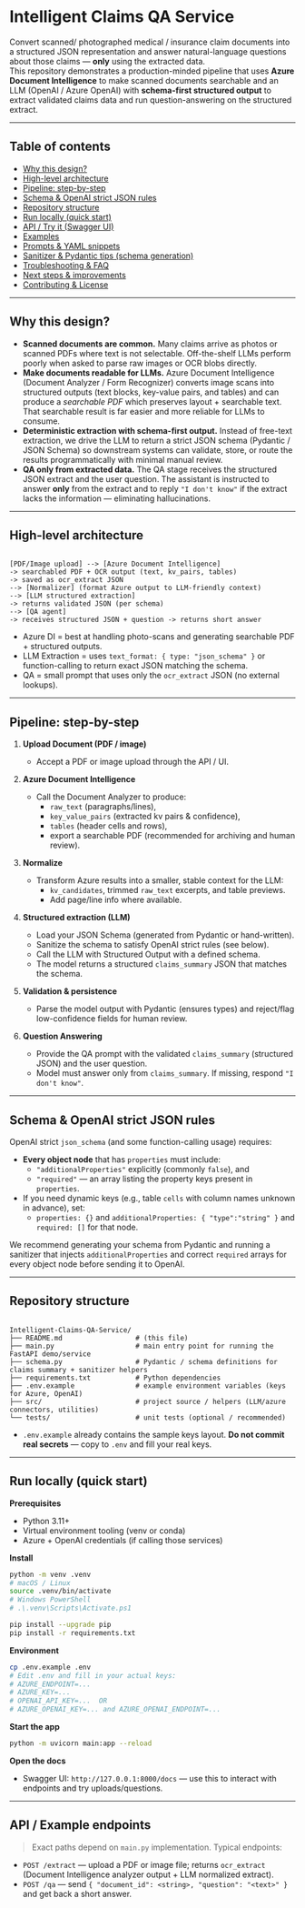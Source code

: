 # Intelligent Claims QA Service

Convert scanned/ photographed medical / insurance claim documents into a structured JSON representation and answer natural-language questions about those claims — **only** using the extracted data.  
This repository demonstrates a production-minded pipeline that uses **Azure Document Intelligence** to make scanned documents searchable and an LLM (OpenAI / Azure OpenAI) with **schema-first structured output** to extract validated claims data and run question-answering on the structured extract.

---

## Table of contents

- [Why this design?](#why-this-design)  
- [High-level architecture](#high-level-architecture)  
- [Pipeline: step-by-step](#pipeline-step-by-step)  
- [Schema & OpenAI strict JSON rules](#schema--openai-strict-json-rules)  
- [Repository structure](#repository-structure)  
- [Run locally (quick start)](#run-locally-quick-start)  
- [API / Try it (Swagger UI)](#api--try-it-swagger-ui)  
- [Examples](#examples)  
- [Prompts & YAML snippets](#prompts--yaml-snippets)  
- [Sanitizer & Pydantic tips (schema generation)](#sanitizer--pydantic-tips)  
- [Troubleshooting & FAQ](#troubleshooting--faq)  
- [Next steps & improvements](#next-steps--improvements)  
- [Contributing & License](#contributing--license)

---

## Why this design?

- **Scanned documents are common.** Many claims arrive as photos or scanned PDFs where text is not selectable. Off-the-shelf LLMs perform poorly when asked to parse raw images or OCR blobs directly.
- **Make documents readable for LLMs.** Azure Document Intelligence (Document Analyzer / Form Recognizer) converts image scans into structured outputs (text blocks, key-value pairs, and tables) and can produce a *searchable PDF* which preserves layout + searchable text. That searchable result is far easier and more reliable for LLMs to consume.
- **Deterministic extraction with schema-first output.** Instead of free-text extraction, we drive the LLM to return a strict JSON schema (Pydantic / JSON Schema) so downstream systems can validate, store, or route the results programmatically with minimal manual review.
- **QA only from extracted data.** The QA stage receives the structured JSON extract and the user question. The assistant is instructed to answer **only** from the extract and to reply `"I don't know"` if the extract lacks the information — eliminating hallucinations.

---

## High-level architecture

```

[PDF/Image upload] --> [Azure Document Intelligence]
-> searchabled PDF + OCR output (text, kv_pairs, tables)
-> saved as ocr_extract JSON
--> [Normalizer] (format Azure output to LLM-friendly context)
--> [LLM structured extraction]
-> returns validated JSON (per schema)
--> [QA agent]
-> receives structured JSON + question -> returns short answer

```

- Azure DI = best at handling photo-scans and generating searchable PDF + structured outputs.
- LLM Extraction = uses `text_format: { type: "json_schema" }` or function-calling to return exact JSON matching the schema.
- QA = small prompt that uses only the `ocr_extract` JSON (no external lookups).

---

## Pipeline: step-by-step

1. **Upload Document (PDF / image)**  
   - Accept a PDF or image upload through the API / UI.

2. **Azure Document Intelligence**  
   - Call the Document Analyzer to produce:
     - `raw_text` (paragraphs/lines),  
     - `key_value_pairs` (extracted kv pairs & confidence),  
     - `tables` (header cells and rows),  
     - export a searchable PDF (recommended for archiving and human review).  

3. **Normalize**  
   - Transform Azure results into a smaller, stable context for the LLM:
     - `kv_candidates`, trimmed `raw_text` excerpts, and table previews.
     - Add page/line info where available.

4. **Structured extraction (LLM)**  
   - Load your JSON Schema (generated from Pydantic or hand-written).
   - Sanitize the schema to satisfy OpenAI strict rules (see below).
   - Call the LLM with Structured Output with a defined schema.
   - The model returns a structured `claims_summary` JSON that matches the schema.

5. **Validation & persistence**  
   - Parse the model output with Pydantic (ensures types) and reject/flag low-confidence fields for human review.

6. **Question Answering**  
   - Provide the QA prompt with the validated `claims_summary` (structured JSON) and the user question.
   - Model must answer only from `claims_summary`. If missing, respond `"I don't know"`.

---

## Schema & OpenAI strict JSON rules

OpenAI strict `json_schema` (and some function-calling usage) requires:

- **Every object node** that has `properties` must include:
  - `"additionalProperties"` explicitly (commonly `false`), and  
  - `"required"` — an array listing the property keys present in `properties`.
- If you need dynamic keys (e.g., table `cells` with column names unknown in advance), set:
  - `properties: {}` and `additionalProperties: { "type":"string" }` and `required: []` for that node.

We recommend generating your schema from Pydantic and running a sanitizer that injects `additionalProperties` and correct `required` arrays for every object node before sending it to OpenAI.

---

## Repository structure

```

Intelligent-Claims-QA-Service/
├── README.md                  # (this file)
├── main.py                    # main entry point for running the FastAPI demo/service
├── schema.py                  # Pydantic / schema definitions for claims summary + sanitizer helpers
├── requirements.txt           # Python dependencies
├── .env.example               # example environment variables (keys for Azure, OpenAI)
├── src/                       # project source / helpers (LLM/azure connectors, utilities)
└── tests/                     # unit tests (optional / recommended)

````

- `.env.example` already contains the sample keys layout. **Do not commit real secrets** — copy to `.env` and fill your real keys.

---

## Run locally (quick start)

**Prerequisites**
- Python 3.11+  
- Virtual environment tooling (venv or conda)  
- Azure + OpenAI credentials (if calling those services)

**Install**
```bash
python -m venv .venv
# macOS / Linux
source .venv/bin/activate
# Windows PowerShell
# .\.venv\Scripts\Activate.ps1

pip install --upgrade pip
pip install -r requirements.txt
````

**Environment**

```bash
cp .env.example .env
# Edit .env and fill in your actual keys:
# AZURE_ENDPOINT=...
# AZURE_KEY=...
# OPENAI_API_KEY=...  OR
# AZURE_OPENAI_KEY=... and AZURE_OPENAI_ENDPOINT=...
```

**Start the app**

```bash
python -m uvicorn main:app --reload
```

**Open the docs**

* Swagger UI: `http://127.0.0.1:8000/docs` — use this to interact with endpoints and try uploads/questions.

---

## API / Example endpoints

> Exact paths depend on `main.py` implementation. Typical endpoints:

* `POST /extract` — upload a PDF or image file; returns `ocr_extract` (Document Intelligence analyzer output + LLM normalized extract).
* `POST /qa` — send `{ "document_id": <string>, "question": "<text>" }` and get back a short answer.